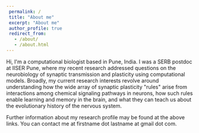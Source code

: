 ```yaml
---
 permalink: /
 title: "About me"
 excerpt: "About me"
 author_profile: true
 redirect_from: 
   - /about/
   - /about.html
---
```


Hi, I'm a computational biologist based in Pune, India. I was a SERB postdoc at IISER Pune, where my recent research addressed questions on the neurobiology of synaptic transmission and plasticity using computational models. Broadly, my current research interests revolve around understanding how the wide array of synaptic plasticity "rules" arise from interactions among chemical signaling pathways in neurons, how such rules enable learning and memory in the brain, and what they can teach us about the evolutionary history of the nervous system.

Further information about my research profile may be found at the above links. You can contact me at firstname dot lastname at gmail dot com.
